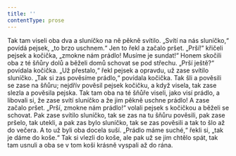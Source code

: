 ```yaml
---
title: ''
contentType: prose
---
```


Tak tam viseli oba dva a sluníčko na ně pěkně svítilo. „Svítí na nás sluníčko,“ povídá pejsek, „to brzo uschnem.“ Jen to řekl a začalo pršet. „Prší!“ křičeli pejsek a kočička, „zmokne nám prádlo! Musíme je sundat!“ Honem skočili oba z té šňůry dolů a běželi domů schovat se pod střechu. „Prší ještě?“ povídala kočička. „Už přestalo,“ řekl pejsek a opravdu, už zase svítilo sluníčko. „Tak si zas pověsíme prádlo,“ povídala kočička. Tak šli a pověsili se zase na šňůru; nejdřív pověsil pejsek kočičku, a když visela, tak zase slezla a pověsila pejska. Tak tam oba na té šňůře viseli, jako visí prádlo, a libovali si, že zase svítí sluníčko a že jim pěkně uschne prádlo! A zase začalo pršet. „Prší, zmokne nám prádlo!“ volali pejsek s kočičkou a běželi se schovat. Pak zase svítilo sluníčko, tak se zas na tu šňůru pověsili, pak zase pršelo, tak utekli, a pak zas bylo sluníčko, tak se zas pověsili a tak to šlo až do večera. A to už byli oba docela suší. „Prádlo máme suché,“ řekli si, „tak je dáme do koše.“ Tak si vlezli do koše, ale pak už se jim chtělo spát, tak tam usnuli a oba se v tom koši krásně vyspali až do rána.
